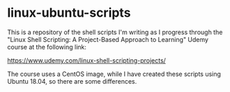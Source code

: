 # linux-ubuntu-scripts

This is a repository of the shell scripts I'm writing as I progress through the "Linux Shell Scripting: A Project-Based Approach to Learning" Udemy course at the following link:

https://www.udemy.com/linux-shell-scripting-projects/

The course uses a CentOS image, while I have created these scripts using Ubuntu 18.04, so there are some differences.
